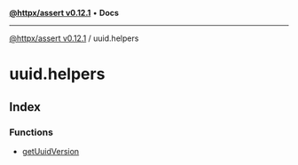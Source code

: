 [**@httpx/assert v0.12.1**](../README.md) • **Docs**

***

[@httpx/assert v0.12.1](../README.md) / uuid.helpers

# uuid.helpers

## Index

### Functions

- [getUuidVersion](functions/getUuidVersion.md)
